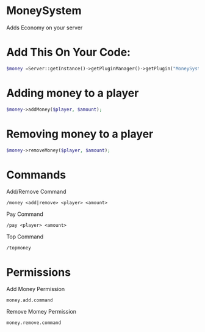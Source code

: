 # MoneySystem
Adds Economy on your server
# Add This On Your Code:
```php
$money =Server::getInstance()->getPluginManager()->getPlugin("MoneySystem");
```

# Adding money to a player
```php
$money->addMoney($player, $amount);
```

# Removing money to a player
```php
$money->removeMoney($player, $amount);
```

# Commands
Add/Remove Command

`
/money <add|remove> <player> <amount>
`

Pay Command

`
/pay <player> <amount>
`

Top Command

`
/topmoney
`
# Permissions
Add Money Permission

`
money.add.command
`

Remove Momey Permission

`
money.remove.command
`


